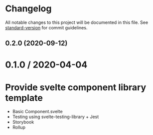 # Changelog

All notable changes to this project will be documented in this file. See [standard-version](https://github.com/conventional-changelog/standard-version) for commit guidelines.

## 0.2.0 (2020-09-12)

0.1.0 / 2020-04-04
==================

# Provide svelte component library template

* Basic Component.svelte
* Testing using svelte-testing-library + Jest
* Storybook
* Rollup